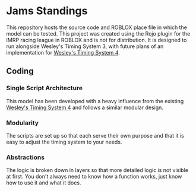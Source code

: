# Jams Standings

This repository hosts the source code and ROBLOX place file in which the model can be tested. This project was created using the Rojo plugin for the IMRP racing league in ROBLOX and is not for distribution. It is designed to run alongside Wesley's Timing System 3, with future plans of an implementation for [Wesley's Timing System 4](https://github.com/Wesley1041/wes-timing-system-4).

## Coding
### Single Script Architecture
This model has been developed with a heavy influence from the existing [Wesley's Timing System 4](https://github.com/Wesley1041/wes-timing-system-4) and follows a similar modular design.

### Modularity
The scripts are set up so that each serve their own purpose and that it is easy to adjust the timing system to your needs.

### Abstractions
The logic is broken down in layers so that more detailed logic is not visible at first. You don't always need to know how a function works, just know how to use it and what it does.

